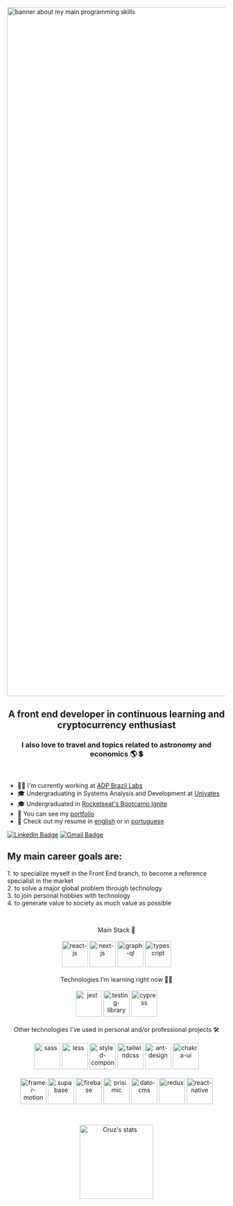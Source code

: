 <img src="https://xnrzwkuslogyvxcfkyyh.supabase.co/storage/v1/object/sign/projects-banners/other/profile-banner.png?token=eyJhbGciOiJIUzI1NiIsInR5cCI6IkpXVCJ9.eyJ1cmwiOiJwcm9qZWN0cy1iYW5uZXJzL290aGVyL3Byb2ZpbGUtYmFubmVyLnBuZyIsImlhdCI6MTY1MTM2MDUwNiwiZXhwIjoxOTY2NzIwNTA2fQ.7ko3ch93B_TrCQE8YiyBduqmIC-rC7BfjxG2n9zP-WY" alt="banner about my main programming skills" width="1584"/>
<h2 align="center">A front end developer in continuous learning and cryptocurrency enthusiast</h2>
<h3 align="center">I also love to travel and topics related to astronomy and economics 🌎 💲</h3>

<p>&nbsp;</p>

- 👨‍💻 I'm currently working at [ADP Brazil Labs](https://br.adp.com)
- 🎓 Undergraduating in Systems Analysis and Development at [Univates](https://www.univates.br/)
- 🎓 Undergraduated in [Rocketseat's Bootcamp Ignite](https://drive.google.com/file/d/1spRIoobb3GCRFCL1iySDFACW8moqpp0W/view?usp=sharing)
- 📂 You can see my [portfolio](https://matheus-da-cruz-portfolio.vercel.app/)
- 📝 Check out my resume in [english](https://xnrzwkuslogyvxcfkyyh.supabase.co/storage/v1/object/sign/resumes/matheus-da-cruz-resume.pdf?token=eyJhbGciOiJIUzI1NiIsInR5cCI6IkpXVCJ9.eyJ1cmwiOiJyZXN1bWVzL21hdGhldXMtZGEtY3J1ei1yZXN1bWUucGRmIiwiaWF0IjoxNjU5Mjk4MzQxLCJleHAiOjE5NzQ2NTgzNDF9.PF8uPpBiJXs6NGizQdK3sBETvAW-U99oHoX8tf6ge_o&t=2022-07-31T20%3A12%3A21.854Z) or in [portuguese](https://xnrzwkuslogyvxcfkyyh.supabase.co/storage/v1/object/sign/resumes/curriculo-matheus-da-cruz.pdf?token=eyJhbGciOiJIUzI1NiIsInR5cCI6IkpXVCJ9.eyJ1cmwiOiJyZXN1bWVzL2N1cnJpY3Vsby1tYXRoZXVzLWRhLWNydXoucGRmIiwiaWF0IjoxNjU5Mjk4MzIxLCJleHAiOjE5NzQ2NTgzMjF9.NMb2Z6K4nOHrXNrJKtp23TmJ6fEZdT724jxZkvV35JE&t=2022-07-31T20%3A12%3A02.321Z)

[![Linkedin Badge](https://img.shields.io/badge/-Matheus%20Cruz-3000cc?style=flat-square&logo=Linkedin&logoColor=white&link=https://www.linkedin.com/in/matheus-cruz-frontend/)](https://www.linkedin.com/in/matheus-cruz-frontend/) 
[![Gmail Badge](https://img.shields.io/badge/-matheuswachcruz@gmail.com-3000cc?style=flat-square&logo=Gmail&logoColor=white&link=mailto:matheuswachcruz@gmail.com)](mailto:matheuswachcruz@gmail.com)

<h2>My main career goals are:</h2>
    1. to specialize myself in the Front End branch, to become a reference specialist in the market
    <br>
    2. to solve a major global problem through technology
    <br>
    3. to join personal hobbies with technology
    <br>
    4. to generate value to society as much value as possible 
    
<p>&nbsp;</p>

<p align="center">
Main Stack 👑
  <br>
  <br>
<img src="https://xnrzwkuslogyvxcfkyyh.supabase.in/storage/v1/object/sign/projects-technologies-icons/react_icon.svg?token=eyJhbGciOiJIUzI1NiIsInR5cCI6IkpXVCJ9.eyJ1cmwiOiJwcm9qZWN0cy10ZWNobm9sb2dpZXMtaWNvbnMvcmVhY3RfaWNvbi5zdmciLCJpYXQiOjE2NDQ4MDgyODQsImV4cCI6MTk2MDE2ODI4NH0.easqCWhhkJ0yPZlu_-xOXK_GmdeGRBYPgmnBeTuNAlA" alt="react-js" width="60" height="60"/>
<img src="https://xnrzwkuslogyvxcfkyyh.supabase.in/storage/v1/object/sign/projects-technologies-icons/next_js_icon.svg?token=eyJhbGciOiJIUzI1NiIsInR5cCI6IkpXVCJ9.eyJ1cmwiOiJwcm9qZWN0cy10ZWNobm9sb2dpZXMtaWNvbnMvbmV4dF9qc19pY29uLnN2ZyIsImlhdCI6MTY0NDgwODE5NywiZXhwIjoxOTYwMTY4MTk3fQ.G_sAJbrruJSKSPOzj9Admc-afqeDBsIuhq0mI29EP7o" alt="next-js" width="60" height="60"/>
<img src="https://xnrzwkuslogyvxcfkyyh.supabase.co/storage/v1/object/sign/projects-technologies-icons/graph_ql_icon.png?token=eyJhbGciOiJIUzI1NiIsInR5cCI6IkpXVCJ9.eyJ1cmwiOiJwcm9qZWN0cy10ZWNobm9sb2dpZXMtaWNvbnMvZ3JhcGhfcWxfaWNvbi5wbmciLCJpYXQiOjE2NDkxOTY4MDgsImV4cCI6MTk2NDU1NjgwOH0.N6X1uI-9FdTr24VV1fnTzoXfuLbIkrwpUvq2kcvZpyI" alt="graph-ql" width="60" height="60"/>
<img src="https://xnrzwkuslogyvxcfkyyh.supabase.in/storage/v1/object/sign/projects-technologies-icons/typescript_icon.svg?token=eyJhbGciOiJIUzI1NiIsInR5cCI6IkpXVCJ9.eyJ1cmwiOiJwcm9qZWN0cy10ZWNobm9sb2dpZXMtaWNvbnMvdHlwZXNjcmlwdF9pY29uLnN2ZyIsImlhdCI6MTY0NDgwODI3MywiZXhwIjoxOTYwMTY4MjczfQ.618MyoJBbhzQHLLDsDfwzlOliO4qPxBrRyCK7j9xTtA" alt="typescript" width="60" height="60"/>
  <br>
  <br>
      Technologies I'm learning right now 👨‍💻
  <br>
  <br>
<img src="https://xnrzwkuslogyvxcfkyyh.supabase.co/storage/v1/object/sign/projects-technologies-icons/jest_icon.svg?token=eyJhbGciOiJIUzI1NiIsInR5cCI6IkpXVCJ9.eyJ1cmwiOiJwcm9qZWN0cy10ZWNobm9sb2dpZXMtaWNvbnMvamVzdF9pY29uLnN2ZyIsImlhdCI6MTY2MzYyNzkxNCwiZXhwIjoxOTc4OTg3OTE0fQ.IWypLkBxW0J0JE91mUgH2LVjY35Wi3Wrlp8cw6S-KB4" alt="jest" width="60" height="60"/>
<img src="https://xnrzwkuslogyvxcfkyyh.supabase.co/storage/v1/object/sign/projects-technologies-icons/testing-library_icon.png?token=eyJhbGciOiJIUzI1NiIsInR5cCI6IkpXVCJ9.eyJ1cmwiOiJwcm9qZWN0cy10ZWNobm9sb2dpZXMtaWNvbnMvdGVzdGluZy1saWJyYXJ5X2ljb24ucG5nIiwiaWF0IjoxNjYzNjI3OTIxLCJleHAiOjE5Nzg5ODc5MjF9.htZ2CF5fZwImGLL9bIkixa3m0LhEL3qLs87o0Y2QTd4" alt="testing-library" width="60" height="60"/>
<img src="https://xnrzwkuslogyvxcfkyyh.supabase.co/storage/v1/object/sign/projects-technologies-icons/cypress_icon.svg?token=eyJhbGciOiJIUzI1NiIsInR5cCI6IkpXVCJ9.eyJ1cmwiOiJwcm9qZWN0cy10ZWNobm9sb2dpZXMtaWNvbnMvY3lwcmVzc19pY29uLnN2ZyIsImlhdCI6MTY2MzYyNzkyOCwiZXhwIjoxOTc4OTg3OTI4fQ.piWBSHJjFcJ2Tj4ZSgfjW1R_Gl4gqqajU8xpmSqnN58" alt="cypress" width="60" height="60"/>
  <br>
  <br>
    Other technologies I've used in personal and/or professional projects 🛠️
  <br>
  <br>
<img src="https://xnrzwkuslogyvxcfkyyh.supabase.in/storage/v1/object/sign/projects-technologies-icons/sass_icon.svg?token=eyJhbGciOiJIUzI1NiIsInR5cCI6IkpXVCJ9.eyJ1cmwiOiJwcm9qZWN0cy10ZWNobm9sb2dpZXMtaWNvbnMvc2Fzc19pY29uLnN2ZyIsImlhdCI6MTY0NDgwODMyOSwiZXhwIjoxOTYwMTY4MzI5fQ.AA2df71jPRS2kHu75PvhTBIhbFoxjqb-S1iF5IZH57Q" alt="sass" width="60" height="60"/>
 <img src="https://xnrzwkuslogyvxcfkyyh.supabase.co/storage/v1/object/sign/projects-technologies-icons/less_icon.svg?token=eyJhbGciOiJIUzI1NiIsInR5cCI6IkpXVCJ9.eyJ1cmwiOiJwcm9qZWN0cy10ZWNobm9sb2dpZXMtaWNvbnMvbGVzc19pY29uLnN2ZyIsImlhdCI6MTY1MDgxODkxNiwiZXhwIjoxOTY2MTc4OTE2fQ.5kZnI0PZuyVx88pShJNpEE-g_zsmrQ8l8PUGHnTSp7Y" alt="less" width="60" height="60"/>
<img src="https://xnrzwkuslogyvxcfkyyh.supabase.co/storage/v1/object/sign/projects-technologies-icons/styled_components_icon.png?token=eyJhbGciOiJIUzI1NiIsInR5cCI6IkpXVCJ9.eyJ1cmwiOiJwcm9qZWN0cy10ZWNobm9sb2dpZXMtaWNvbnMvc3R5bGVkX2NvbXBvbmVudHNfaWNvbi5wbmciLCJpYXQiOjE2NTA4MTg5NTgsImV4cCI6MTk2NjE3ODk1OH0.AgBXKTGsaQm6HYhTO6TfNW0Z1nA-bgoh52e1yxqz8Ig" alt="styled-components" width="60" height="60"/>
<img src="https://xnrzwkuslogyvxcfkyyh.supabase.in/storage/v1/object/sign/projects-technologies-icons/tailwindcss_icon.svg?token=eyJhbGciOiJIUzI1NiIsInR5cCI6IkpXVCJ9.eyJ1cmwiOiJwcm9qZWN0cy10ZWNobm9sb2dpZXMtaWNvbnMvdGFpbHdpbmRjc3NfaWNvbi5zdmciLCJpYXQiOjE2NDQ4MDgzMTksImV4cCI6MTk2MDE2ODMxOX0.aC20wq5mdxXAGS_axOfKfoaGGhr-axoU1Hpbi8haR6Y" alt="tailwindcss" width="60" height="60"/>
<img src="https://xnrzwkuslogyvxcfkyyh.supabase.in/storage/v1/object/sign/projects-technologies-icons/ant_design_icon.png?token=eyJhbGciOiJIUzI1NiIsInR5cCI6IkpXVCJ9.eyJ1cmwiOiJwcm9qZWN0cy10ZWNobm9sb2dpZXMtaWNvbnMvYW50X2Rlc2lnbl9pY29uLnBuZyIsImlhdCI6MTY0NDgwODMxMSwiZXhwIjoxOTYwMTY4MzExfQ.JXeEtT79z-FkzGsBquC4OZ-oLq7ViYLALLfPwctrMwU" alt="ant-design" width="60" height="60"/>
<img src="https://xnrzwkuslogyvxcfkyyh.supabase.in/storage/v1/object/sign/projects-technologies-icons/chakra_ui_icon.png?token=eyJhbGciOiJIUzI1NiIsInR5cCI6IkpXVCJ9.eyJ1cmwiOiJwcm9qZWN0cy10ZWNobm9sb2dpZXMtaWNvbnMvY2hha3JhX3VpX2ljb24ucG5nIiwiaWF0IjoxNjQ0ODA4MzAyLCJleHAiOjE5NjAxNjgzMDJ9.dpzNU2d-yv1QdDwfUrdmiUJ_W_qeIMEds3pegT4eeQQ" alt="chakra-ui" width="60" height="60"/>
  <br>
  <br>
 <img src="https://xnrzwkuslogyvxcfkyyh.supabase.co/storage/v1/object/sign/projects-technologies-icons/framer_motion_icon.png?token=eyJhbGciOiJIUzI1NiIsInR5cCI6IkpXVCJ9.eyJ1cmwiOiJwcm9qZWN0cy10ZWNobm9sb2dpZXMtaWNvbnMvZnJhbWVyX21vdGlvbl9pY29uLnBuZyIsImlhdCI6MTY1MTQ1NjgxMywiZXhwIjoxOTY2ODE2ODEzfQ.cVROMmKXrB2SoFg5QIyoS9Lne3OkqeiHmtVdMnUzepQ" alt="framer-motion" width="60" height="60"/>
<img src="https://xnrzwkuslogyvxcfkyyh.supabase.co/storage/v1/object/sign/projects-technologies-icons/supabase_icon.png?token=eyJhbGciOiJIUzI1NiIsInR5cCI6IkpXVCJ9.eyJ1cmwiOiJwcm9qZWN0cy10ZWNobm9sb2dpZXMtaWNvbnMvc3VwYWJhc2VfaWNvbi5wbmciLCJpYXQiOjE2NTA4MTkwMDcsImV4cCI6MTk2NjE3OTAwN30.8X2vK8HLwF3oGn5BOlP6mj8nOlyrDPATdykXGYsVeS4" alt="supabase" width="60" height="60"/>
<img src="https://xnrzwkuslogyvxcfkyyh.supabase.co/storage/v1/object/sign/projects-technologies-icons/firebase_icon.svg?token=eyJhbGciOiJIUzI1NiIsInR5cCI6IkpXVCJ9.eyJ1cmwiOiJwcm9qZWN0cy10ZWNobm9sb2dpZXMtaWNvbnMvZmlyZWJhc2VfaWNvbi5zdmciLCJpYXQiOjE2NTA4MTkxMzUsImV4cCI6MTk2NjE3OTEzNX0.B43wgJboDePmDeRdPie2Z4gqgW7CUJfMlFQ2FWw7tK8" alt="firebase" width="60" height="60"/>
<img src="https://xnrzwkuslogyvxcfkyyh.supabase.co/storage/v1/object/sign/projects-technologies-icons/prismic_icon.png?token=eyJhbGciOiJIUzI1NiIsInR5cCI6IkpXVCJ9.eyJ1cmwiOiJwcm9qZWN0cy10ZWNobm9sb2dpZXMtaWNvbnMvcHJpc21pY19pY29uLnBuZyIsImlhdCI6MTY1MDgxODk0MCwiZXhwIjoxOTY2MTc4OTQwfQ.hv9_lT1-Qau_Q7VWA9lxxUing6a3wXzTXhJDkIakgT8" alt="prisimic" width="60" height="60"/>
<img src="https://xnrzwkuslogyvxcfkyyh.supabase.co/storage/v1/object/sign/projects-technologies-icons/dato_cms_icon.png?token=eyJhbGciOiJIUzI1NiIsInR5cCI6IkpXVCJ9.eyJ1cmwiOiJwcm9qZWN0cy10ZWNobm9sb2dpZXMtaWNvbnMvZGF0b19jbXNfaWNvbi5wbmciLCJpYXQiOjE2NTA4MTkxODUsImV4cCI6MTk2NjE3OTE4NX0.FpB_0E4xJd4b84oi2v8_ty1yDQS5hJgwO2WMo6uorxQ" alt="dato-cms" width="60" height="60"/>
 <img src="https://xnrzwkuslogyvxcfkyyh.supabase.co/storage/v1/object/sign/projects-technologies-icons/redux_icon.png?token=eyJhbGciOiJIUzI1NiIsInR5cCI6IkpXVCJ9.eyJ1cmwiOiJwcm9qZWN0cy10ZWNobm9sb2dpZXMtaWNvbnMvcmVkdXhfaWNvbi5wbmciLCJpYXQiOjE2NTA4MTgyNTIsImV4cCI6MTk2NjE3ODI1Mn0.AxBYxL05LMZJ35Ix0rL7vdBiMv21U2tDUKzxOiHlbWw" alt="redux" width="60" height="60"/>
<img src="https://xnrzwkuslogyvxcfkyyh.supabase.co/storage/v1/object/sign/projects-technologies-icons/react_native_icon.svg?token=eyJhbGciOiJIUzI1NiIsInR5cCI6IkpXVCJ9.eyJ1cmwiOiJwcm9qZWN0cy10ZWNobm9sb2dpZXMtaWNvbnMvcmVhY3RfbmF0aXZlX2ljb24uc3ZnIiwiaWF0IjoxNjY1MTgxNjg3LCJleHAiOjE5ODA1NDE2ODd9.GjSRW9FlxPo9941WPAEc_yUx7wKvA5moeIvlghD_aZA" alt="react-native" width="60" height="60"/>
<br>
</p>
<br>

<p align="center">
  <span>
    <img src="https://github-readme-stats.vercel.app/api?username=mathwcruz&show_icons=true&theme=dracula" alt="Cruz's stats" height=170 />
  </span>
</p>
